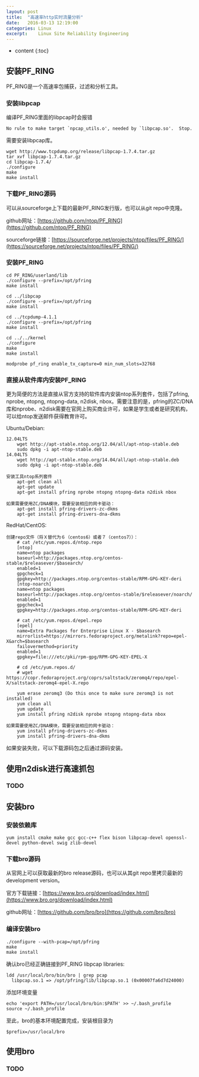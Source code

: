 ```yaml
---
layout: post
title:  "高速率http实时流量分析"
date:   2016-03-13 12:19:00
categories: Linux
excerpt:    Linux Site Reliability Engineering
---
```


* content
{:toc}

## 安装PF_RING
PF_RING是一个高速率包捕获，过滤和分析工具。

### 安装libpcap

编译PF_RING里面的libpcap时会报错
    
    No rule to make target `npcap_utils.o', needed by `libpcap.so'.  Stop.
    
需要安装libpcap库。

    wget http://www.tcpdump.org/release/libpcap-1.7.4.tar.gz
    tar xvf libpcap-1.7.4.tar.gz
    cd libpcap-1.7.4/
    ./configure
    make
    make install
    
### 下载PF_RING源码

可以从sourceforge上下载的最新PF_RING发行版，也可以从git repo中克隆。
    
github网址：[https://github.com/ntop/PF_RING](https://github.com/ntop/PF_RING)

sourceforge链接：[https://sourceforge.net/projects/ntop/files/PF_RING/](https://sourceforge.net/projects/ntop/files/PF_RING/)

### 安装PF_RING
    
    cd PF_RING/userland/lib
    ./configure --prefix=/opt/pfring
    make install
    
    cd ../libpcap
    ./configure --prefix=/opt/pfring
    make install
    
    cd ../tcpdump-4.1.1
    ./configure --prefix=/opt/pfring
    make install

    cd ../../kernel
    ./configure
    make
    make install

    modprobe pf_ring enable_tx_capture=0 min_num_slots=32768
    
### 直接从软件库内安装PF_RING
更为简便的方法是直接从官方支持的软件库内安装ntop系列套件，包括了pfring, nprobe, ntopng, ntopng-data, n2disk, nbox。需要注意的是，pfring的ZC/DNA库和nprobe、n2disk需要在官网上购买商业许可，如果是学生或者是研究机构，可以给ntop发送邮件获得教育许可。

Ubuntu/Debian:

    12.04LTS
        wget http://apt-stable.ntop.org/12.04/all/apt-ntop-stable.deb
        sudo dpkg -i apt-ntop-stable.deb
    14.04LTS
        wget http://apt-stable.ntop.org/14.04/all/apt-ntop-stable.deb
        sudo dpkg -i apt-ntop-stable.deb
        
    安装工具ntop系列套件    
        apt-get clean all
        apt-get update
        apt-get install pfring nprobe ntopng ntopng-data n2disk nbox
    
    如果需要使用ZC/DNA模块，需要安装相应的网卡驱动：
        apt-get install pfring-drivers-zc-dkms
        apt-get install pfring-drivers-dna-dkms
        
RedHat/CentOS:

    创建repo文件（将Ｘ替代为６（centos6）或者７（centos7））：
        # cat /etc/yum.repos.d/ntop.repo
        [ntop]
        name=ntop packages
        baseurl=http://packages.ntop.org/centos-stable/$releasever/$basearch/
        enabled=1
        gpgcheck=1
        gpgkey=http://packages.ntop.org/centos-stable/RPM-GPG-KEY-deri
        [ntop-noarch]
        name=ntop packages
        baseurl=http://packages.ntop.org/centos-stable/$releasever/noarch/
        enabled=1
        gpgcheck=1
        gpgkey=http://packages.ntop.org/centos-stable/RPM-GPG-KEY-deri
        
        # cat /etc/yum.repos.d/epel.repo 
        [epel]
        name=Extra Packages for Enterprise Linux X - $basearch
        mirrorlist=https://mirrors.fedoraproject.org/metalink?repo=epel-X&arch=$basearch
        failovermethod=priority
        enabled=1
        gpgkey=file:///etc/pki/rpm-gpg/RPM-GPG-KEY-EPEL-X
        
        # cd /etc/yum.repos.d/
        # wget https://copr.fedoraproject.org/coprs/saltstack/zeromq4/repo/epel-X/saltstack-zeromq4-epel-X.repo
        
        yum erase zeromq3 (Do this once to make sure zeromq3 is not installed)
        yum clean all
        yum update
        yum install pfring n2disk nprobe ntopng ntopng-data nbox
        
    如果需要使用ZC/DNA模块，需要安装相应的网卡驱动：
        yum install pfring-drivers-zc-dkms
        yum install pfring-drivers-dna-dkms

    
如果安装失败，可以下载源码包之后通过源码安装。

## 使用n2disk进行高速抓包

### TODO

## 安装bro

### 安装依赖库

    yum install cmake make gcc gcc-c++ flex bison libpcap-devel openssl-devel python-devel swig zlib-devel
    
### 下载bro源码

从官网上可以获取最新的bro release源码，也可以从其git repo里拷贝最新的development version。

官方下载链接：[https://www.bro.org/download/index.html](https://www.bro.org/download/index.html)

github网址：[https://github.com/bro/bro](https://github.com/bro/bro)
    
### 编译安装bro

    ./configure --with-pcap=/opt/pfring
    make
    make install

确认bro已经正确链接到PF_RING libpcap libraries:

    ldd /usr/local/bro/bin/bro | grep pcap
      libpcap.so.1 => /opt/pfring/lib/libpcap.so.1 (0x00007fa6d7d24000)

添加环境变量

    echo 'export PATH=/usr/local/bro/bin:$PATH' >> ~/.bash_profile
    source ~/.bash_profile

至此，bro的基本环境配置完成，安装根目录为
    
    $prefix=/usr/local/bro
    
## 使用bro

### TODO